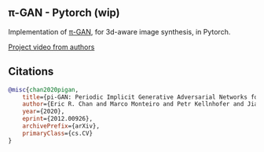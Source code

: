 ## π-GAN - Pytorch (wip)

Implementation of <a href="https://arxiv.org/abs/2012.00926">π-GAN</a>, for 3d-aware image synthesis, in Pytorch.

<a href="https://www.youtube.com/watch?v=0HCdof9BGtw">Project video from authors</a>

## Citations

```bibtex
@misc{chan2020pigan,
    title={pi-GAN: Periodic Implicit Generative Adversarial Networks for 3D-Aware Image Synthesis}, 
    author={Eric R. Chan and Marco Monteiro and Petr Kellnhofer and Jiajun Wu and Gordon Wetzstein},
    year={2020},
    eprint={2012.00926},
    archivePrefix={arXiv},
    primaryClass={cs.CV}
}
```
